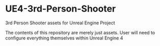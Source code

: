 # UE4-3rd-Person-Shooter
3rd Person Shooter assets for Unreal Engine Project

The contents of this repository are merely just assets. User will need to configure everything themselves within Unreal Engine 4
